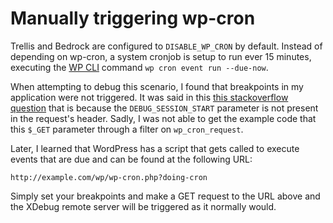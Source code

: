 # Manually triggering wp-cron

Trellis and Bedrock are configured to `DISABLE_WP_CRON` by default. Instead of depending on wp-cron, a system cronjob is setup to run ever 15 minutes, executing the [WP CLI](https://developer.wordpress.org/cli/commands/cron/event/run/) command `wp cron event run --due-now`.

When attempting to debug this scenario, I found that breakpoints in my application were not triggered. It was said in this [this stackoverflow question](https://stackoverflow.com/questions/41047039/wp-cron-event-firing-but-doesnt-hit-breakpoint-in-debug/42146616#42146616) that is because the `DEBUG_SESSION_START` parameter is not present in the request's header. Sadly, I was not able to get the example code that this `$_GET` parameter through a filter on `wp_cron_request`.

Later, I learned that WordPress has a script that gets called to execute events that are due and can be found at the following URL:

`http://example.com/wp/wp-cron.php?doing-cron`

Simply set your breakpoints and make a GET request to the URL above and the XDebug remote server will be triggered as it normally would.
